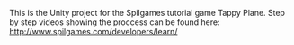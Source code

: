 This is the Unity project for the Spilgames tutorial game Tappy Plane. Step by step videos showing the proccess can be found here: http://www.spilgames.com/developers/learn/
